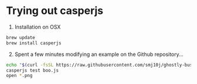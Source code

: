 Trying out casperjs
===================


1. Installation on OSX

```bash
brew update
brew install casperjs
```


2. Spent a few minutes modifying an example on the Github repository...

```bash
echo "$(curl -fsSL https://raw.githubusercontent.com/smj10j/ghostly-business/master/boo.js)" > boo.js
casperjs test boo.js
open *.png
```
